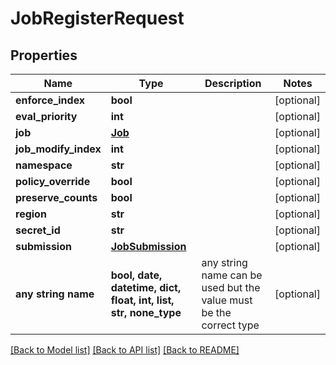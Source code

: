# JobRegisterRequest


## Properties
Name | Type | Description | Notes
------------ | ------------- | ------------- | -------------
**enforce_index** | **bool** |  | [optional] 
**eval_priority** | **int** |  | [optional] 
**job** | [**Job**](Job.md) |  | [optional] 
**job_modify_index** | **int** |  | [optional] 
**namespace** | **str** |  | [optional] 
**policy_override** | **bool** |  | [optional] 
**preserve_counts** | **bool** |  | [optional] 
**region** | **str** |  | [optional] 
**secret_id** | **str** |  | [optional] 
**submission** | [**JobSubmission**](JobSubmission.md) |  | [optional] 
**any string name** | **bool, date, datetime, dict, float, int, list, str, none_type** | any string name can be used but the value must be the correct type | [optional]

[[Back to Model list]](../README.md#documentation-for-models) [[Back to API list]](../README.md#documentation-for-api-endpoints) [[Back to README]](../README.md)



